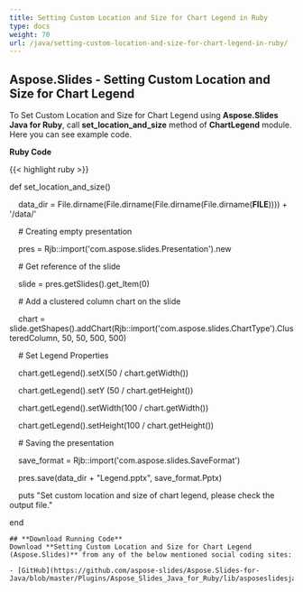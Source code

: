 ```yaml
---
title: Setting Custom Location and Size for Chart Legend in Ruby
type: docs
weight: 70
url: /java/setting-custom-location-and-size-for-chart-legend-in-ruby/
---
```


## **Aspose.Slides - Setting Custom Location and Size for Chart Legend**
To Set Custom Location and Size for Chart Legend using **Aspose.Slides Java for Ruby**, call **set_location_and_size** method of **ChartLegend** module. Here you can see example code.

**Ruby Code**

{{< highlight ruby >}}

 def set_location_and_size()

    data_dir = File.dirname(File.dirname(File.dirname(File.dirname(__FILE__)))) + '/data/'



    # Creating empty presentation

    pres = Rjb::import('com.aspose.slides.Presentation').new

    # Get reference of the slide

    slide = pres.getSlides().get_Item(0)

    # Add a clustered column chart on the slide

    chart = slide.getShapes().addChart(Rjb::import('com.aspose.slides.ChartType').ClusteredColumn, 50, 50, 500, 500)

    # Set Legend Properties

    chart.getLegend().setX(50 / chart.getWidth())

    chart.getLegend().setY (50 / chart.getHeight())

    chart.getLegend().setWidth(100 / chart.getWidth())

    chart.getLegend().setHeight(100 / chart.getHeight())

    # Saving the presentation

    save_format = Rjb::import('com.aspose.slides.SaveFormat')

    pres.save(data_dir + "Legend.pptx", save_format.Pptx)

    puts "Set custom location and size of chart legend, please check the output file."       

end 

```
## **Download Running Code**
Download **Setting Custom Location and Size for Chart Legend (Aspose.Slides)** from any of the below mentioned social coding sites:

- [GitHub](https://github.com/aspose-slides/Aspose.Slides-for-Java/blob/master/Plugins/Aspose_Slides_Java_for_Ruby/lib/asposeslidesjava/Charts/chartlegend.rb)
